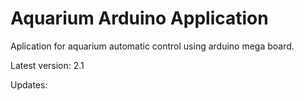 Aquarium Arduino Application
============================

Aplication for aquarium automatic control using arduino mega board.

Latest version: 2.1

Updates: